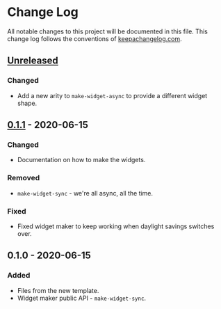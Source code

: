 # Change Log
All notable changes to this project will be documented in this file. This change log follows the conventions of [keepachangelog.com](http://keepachangelog.com/).

## [Unreleased]
### Changed
- Add a new arity to `make-widget-async` to provide a different widget shape.

## [0.1.1] - 2020-06-15
### Changed
- Documentation on how to make the widgets.

### Removed
- `make-widget-sync` - we're all async, all the time.

### Fixed
- Fixed widget maker to keep working when daylight savings switches over.

## 0.1.0 - 2020-06-15
### Added
- Files from the new template.
- Widget maker public API - `make-widget-sync`.

[Unreleased]: https://github.com/your-name/my-track/compare/0.1.1...HEAD
[0.1.1]: https://github.com/your-name/my-track/compare/0.1.0...0.1.1
